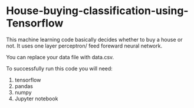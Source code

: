 # House-buying-classification-using-Tensorflow

This machine learning code basically decides whether to buy a house or not. It uses one layer perceptron/ feed foreward neural network.

You can replace your data file with data.csv.

To successfully run this code you will need:
1) tensorflow
2) pandas
3) numpy
4) Jupyter notebook
